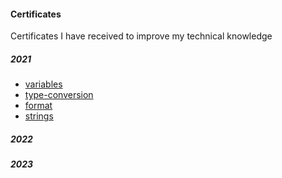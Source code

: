 #### Certificates

Certificates I have received to improve my technical knowledge

##### 2021 
* [variables](/2021/variables.py)
* [type-conversion](/objects-and-data-structure/type-conversion.py)
* [format](/objects-and-data-structure/format.py)
* [strings](/objects-and-data-structure/strings.py)

##### 2022

##### 2023
